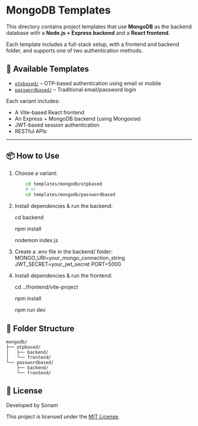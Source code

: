 # MongoDB Templates

This directory contains project templates that use **MongoDB** as the backend database with a **Node.js + Express backend** and a **React frontend**.

Each template includes a full-stack setup, with a frontend and backend folder, and supports one of two authentication methods.

## 🔐 Available Templates

- [`otpbased/`](./otpbased) – OTP-based authentication using email or mobile  
- [`passwordbased/`](./passwordbased) – Traditional email/password login

Each variant includes:

- A Vite-based React frontend  
- An Express + MongoDB backend (using Mongoose)  
- JWT-based session authentication  
- RESTful APIs

---

## 📦 How to Use

1. Choose a variant:

    ```bash
        cd templates/mongodb/otpbased
        # or
        cd templates/mongodb/passwordbased

2. Install dependencies & run the backend:

    cd backend

    npm install

    nodemon index.js
3. Create a .env file in the backend/ folder:
    MONGO_URI=your_mongo_connection_string
    JWT_SECRET=your_jwt_secret
    PORT=5000
4. Install dependencies & run the frontend:

    cd ../frontend/vite-project

    npm install

    npm run dev
## 📁 Folder Structure
    mongodb/
    ├── otpbased/
    │   ├── backend/
    │   └── frontend/
    └── passwordbased/
        ├── backend/
        └── frontend/

## 📄 License

Developed by Sonam

This project is licensed under the [MIT License](./LICENSE).
